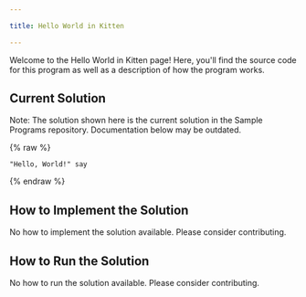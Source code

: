 ```yaml
---

title: Hello World in Kitten

---
```


Welcome to the Hello World in Kitten page! Here, you'll find the source code for this program as well as a description of how the program works.

## Current Solution

Note: The solution shown here is the current solution in the Sample Programs repository. Documentation below may be outdated.

{% raw %}

```Kitten
"Hello, World!" say

```

{% endraw %}

## How to Implement the Solution

No how to implement the solution available. Please consider contributing.

## How to Run the Solution

No how to run the solution available. Please consider contributing.